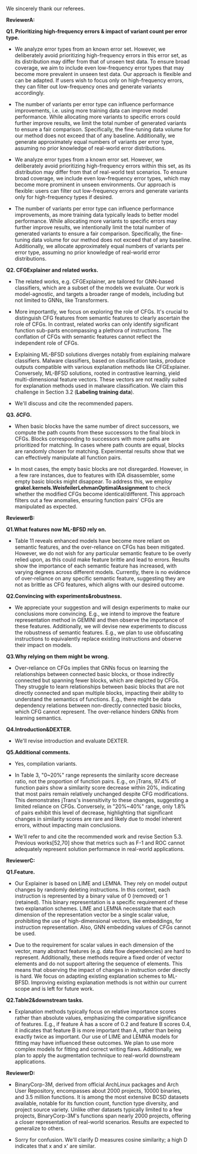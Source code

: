We sincerely thank our referees. 

**ReviewerA:**

**Q1. Prioritizing high‑frequency errors & impact of variant count per error type.**
- We analyze error types from an known error set. However, we deliberately avoid prioritizing high-frequency errors in this error set, as its distribution may differ from that of unseen test data. To ensure broad coverage, we aim to include even low-frequency error types that may become more prevalent in unseen test data.
Our approach is flexible and can be adapted. If users wish to focus only on high-frequency errors, they can filter out low-frequency ones and generate variants accordingly. 

- The number of variants per error type can influence performance improvements, i.e. using more training data can improve model performance. While allocating more variants to specific errors could further improve results, we limit the total number of generated variants to ensure a fair comparison. Specifically, the fine-tuning data volume for our method does not exceed that of any baseline.
Additionally, we generate approximately equal numbers of variants per error type, assuming no prior knowledge of real-world error distributions. 

- We analyze error types from a known error set. However, we deliberately avoid prioritizing high-frequency errors within this set, as its distribution may differ from that of real-world test scenarios. To ensure broad coverage, we include even low-frequency error types, which may become more prominent in unseen environments. Our approach is flexible: users can filter out low-frequency errors and generate variants only for high-frequency types if desired.

- The number of variants per error type can influence performance improvements, as more training data typically leads to better model performance. While allocating more variants to specific errors may further improve results, we intentionally limit the total number of generated variants to ensure a fair comparison. Specifically, the fine-tuning data volume for our method does not exceed that of any baseline. Additionally, we allocate approximately equal numbers of variants per error type, assuming no prior knowledge of real-world error distributions.




**Q2. CFGExplainer and related works.**
- The related works, e.g. CFGExplainer, are tailored for GNN-based classifiers, which are a subset of the models we evaluate. Our work is model-agnostic, and targets a broader range of models, including but not limited to GNNs, like Transformers. 

- More importantly, we focus on exploring the role of CFGs. It's crucial to distinguish CFG features from semantic features to clearly ascertain the role of CFGs. In contrast, related works can only identify significant function sub-parts encompassing a plethora of instructions. The conflation of CFGs with semantic features cannot reflect the independent role of CFGs.

- Explaining ML-BFSD solutions diverges notably from explaining malware classifiers. Malware classifiers, based on classification tasks, produce outputs compatible with various explanation methods like CFGExplainer. Conversely, ML-BFSD solutions, rooted in contrastive learning, yield multi-dimensional feature vectors. These vectors are not readily suited for explanation methods used in malware classification. We claim this challenge in Section 3.2 (**Labeling training data**).

- We'll discuss and cite the recommended papers.

**Q3. $\delta$CFG.**
- When basic blocks have the same number of direct successors, 
we compute the path counts from these successors to the final block in CFGs. Blocks corresponding to successors with more paths are prioritized for matching. In cases where path counts are equal, blocks are randomly chosen for matching. Experimental results show that we can effectively manipulate all function pairs.


- In most cases, the empty basic blocks are not disregarded. However, in a few rare instances, due to features with IDA disassembler, some empty basic blocks might disappear. To address this, we employ **grakel.kernels.WeisfeilerLehmanOptimalAssignment** to check whether the modified CFGs become identical/different. This approach filters out a few anomalies, ensuring function pairs' CFGs are manipulated as expected.


**ReviewerB:**

**Q1.What features now ML-BFSD rely on.**
- Table 11 reveals enhanced models have become more reliant on semantic features, and the over-reliance on CFGs has been mitigated. However, we do not wish for any particular semantic feature to be overly relied upon, as this could make feature brittle and lead to errors. Results show the importance of each semantic feature has increased, with varying degrees across different models. Currently, there is no evidence of over-reliance on any specific semantic feature, suggesting they are not as brittle as CFG features, which aligns with our desired outcome.

**Q2.Convincing with experiments&robustness.**
- We appreciate your suggestion and will design experiments to make our conclusions more convincing. E.g., we intend to improve the feature representation method in GEMINI and then observe the importance of these features. Additionally, we will devise new experiments to discuss the robustness of semantic features. E.g., we plan to use obfuscating instructions to equivalently replace existing instructions and observe their impact on models. 

**Q3.Why relying on them might be wrong.**
- Over-reliance on CFGs implies that GNNs focus on learning the relationships between connected basic blocks, or those indirectly connected but spanning fewer blocks, which are depicted by CFGs. They struggle to learn relationships between basic blocks that are not directly connected and span multiple blocks, impacting their ability to understand the semantics of functions. E.g., there might be data dependency relations between non-directly connected basic blocks, which CFG cannot represent. The over-reliance hinders GNNs from learning semantics.

**Q4.Introduction&DEXTER.**
- We'll revise introduction and evaluate DEXTER.

**Q5.Additional comments.**
- Yes, compilation variants.

- In Table 3, "0~20%" range represents the similarity score decrease ratio, not the proportion of function pairs. E.g., on jTrans, 97.4% of function pairs show a similarity score decrease within 20%, indicating that most pairs remain relatively unchanged despite CFG modifications. This demonstrates jTrans's insensitivity to these changes, suggesting a limited reliance on CFGs. Conversely, in "20%~40%" range, only 1.8% of pairs exhibit this level of decrease, highlighting that significant changes in similarity scores are rare and likely due to model inherent errors, without impacting main conclusions. 

- We'll refer to and cite the recommended work and revise Section 5.3. Previous works[52,70] show that metrics such as F-1 and ROC cannot adequately represent solution performance in real-world applications.



**ReviewerC:**

**Q1.Feature.**
- Our Explainer is based on LIME and LEMNA. They rely on model output changes by randomly deleting instructions. In this context, each instruction is represented by a binary value of 0 (removed) or 1 (retained). This binary representation is a specific requirement of these two explanation schemes. LIME and LEMNA necessitate that each dimension of the representation vector be a single scalar value, prohibiting the use of high-dimensional vectors, like embeddings, for instruction representation. Also, GNN embedding values of CFGs cannot be used.

- Due to the requirement for scalar values in each dimension of the vector, many abstract features (e.g. data flow dependencies) are hard to represent. Additionally, these methods require a fixed order of vector elements and do not support altering the sequence of elements. This means that observing the impact of changes in instruction order directly is hard. We focus on adapting existing explanation schemes to ML-BFSD. Improving existing explanation methods is not within our current scope and is left for future work.

**Q2.Table2&downstream tasks.**
- Explanation methods typically focus on relative importance scores rather than absolute values, emphasizing the comparative significance of features. E.g., if feature A has a score of 0.2 and feature B scores 0.4, it indicates that feature B is more important than A, rather than being exactly twice as important. Our use of LIME and LEMNA models for fitting may have influenced these outcomes. We plan to use more complex models for fitting and correct writing flaws. Additionally, we plan to apply the augmentation technique to real-world downstream applications.

**ReviewerD:**
- BinaryCorp-3M, derived from official ArchLinux packages and Arch User Repository, encompasses about 2000 projects, 10000 binaries, and 3.5 million functions. It is among the most extensive BCSD datasets available, notable for its function count, function type diversity, and project source variety. Unlike other datasets typically limited to a few projects, BinaryCorp-3M's functions span nearly 2000 projects, offering a closer representation of real-world scenarios. Results are expected to generalize to others.

- Sorry for confusion. We'll clarify D measures cosine similarity; a high D indicates that x and x' are similar.



